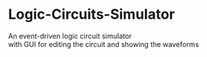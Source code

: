 # Logic-Circuits-Simulator
<p>An event-driven logic circuit simulator<br>
  with GUI for editing the circuit and showing the waveforms</p>
